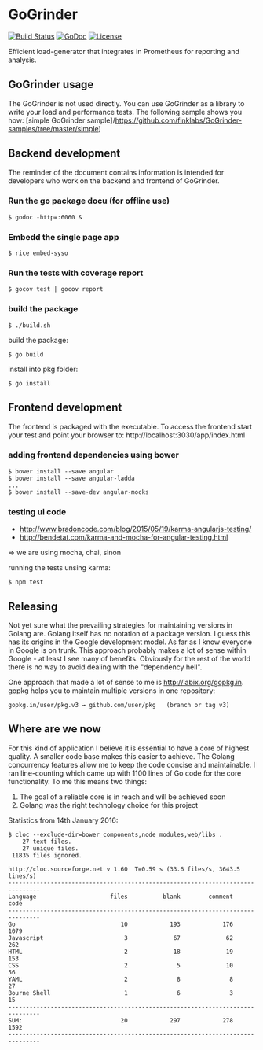 # GoGrinder

[![Build Status](https://drone.io/github.com/finklabs/GoGrinder/status.png)](https://drone.io/github.com/finklabs/GoGrinder/latest)
[![GoDoc](https://godoc.org/github.com/finklabs/GoGrinder?status.svg)](https://godoc.org/github.com/finklabs/GoGrinder)
[![License](http://img.shields.io/badge/license-MIT-yellowgreen.svg)](MIT_LICENSE)

Efficient load-generator that integrates in Prometheus for reporting and analysis.

## GoGrinder usage
The GoGrinder is not used directly. You can use GoGrinder as a library to write your load and performance tests. The following sample shows you how: [simple GoGrinder sample]/https://github.com/finklabs/GoGrinder-samples/tree/master/simple)


## Backend development
The reminder of the document contains information is intended for developers who work on the backend and frontend of GoGrinder.

### Run the go package docu (for offline use)

    $ godoc -http=:6060 &


### Embedd the single page app

    $ rice embed-syso


### Run the tests with coverage report

    $ gocov test | gocov report


### build the package

    $ ./build.sh

build the package:

    $ go build

install into pkg folder:

    $ go install


## Frontend development
The frontend is packaged with the executable. To access the frontend start your test and point your browser to:
http://localhost:3030/app/index.html


### adding frontend dependencies using bower

    $ bower install --save angular 
    $ bower install --save angular-ladda
    ...
    $ bower install --save-dev angular-mocks


### testing ui code

* http://www.bradoncode.com/blog/2015/05/19/karma-angularjs-testing/
* http://bendetat.com/karma-and-mocha-for-angular-testing.html

=> we are using mocha, chai, sinon

running the tests unsing karma:

    $ npm test


## Releasing 
Not yet sure what the prevailing strategies for maintaining versions in Golang are. Golang itself has no notation of a package version. I guess this has its origins in the Google development model. As far as I know everyone in Google is on trunk. This approach probably makes a lot of sense within Google - at least I see many of benefits. Obviously for the rest of the world there is no way to avoid dealing with the "dependency hell".
 
One approach that made a lot of sense to me is http://labix.org/gopkg.in. gopkg helps you to maintain multiple versions in one repository:

    gopkg.in/user/pkg.v3 → github.com/user/pkg   (branch or tag v3)


## Where are we now
For this kind of application I believe it is essential to have a core of highest quality. A smaller code base makes this easier to achieve. The Golang concurrency features allow me to keep the code concise and maintainable.  I ran line-counting which came up with 1100 lines of Go code for the core functionality. To me this means two things:
 
1. The goal of a reliable core is in reach and will be achieved soon
2. Golang was the right technology choice for this project

Statistics from 14th January 2016:

    $ cloc --exclude-dir=bower_components,node_modules,web/libs .
        27 text files.
        27 unique files.                              
     11835 files ignored.
    
    http://cloc.sourceforge.net v 1.60  T=0.59 s (33.6 files/s, 3643.5 lines/s)
    -------------------------------------------------------------------------------
    Language                     files          blank        comment           code
    -------------------------------------------------------------------------------
    Go                              10            193            176           1079
    Javascript                       3             67             62            262
    HTML                             2             18             19            153
    CSS                              2              5             10             56
    YAML                             2              8              8             27
    Bourne Shell                     1              6              3             15
    -------------------------------------------------------------------------------
    SUM:                            20            297            278           1592
    -------------------------------------------------------------------------------
